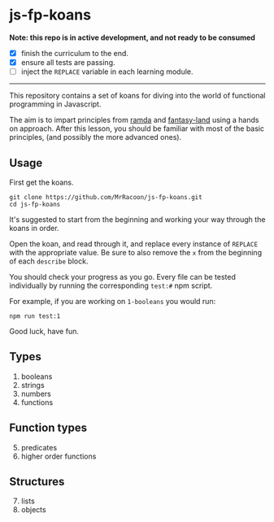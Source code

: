 js-fp-koans
===========

**Note: this repo is in active development, and not ready to be consumed**

- [x] finish the curriculum to the end.
- [x] ensure all tests are passing.
- [ ] inject the `REPLACE` variable in each learning module.

---

This repository contains a set of koans for diving into the world of functional
programming in Javascript.

The aim is to impart principles from [ramda][ramda] and [fantasy-land][fantasy]
using a hands on approach. After this lesson, you should be familiar with most
of the basic principles, (and possibly the more advanced ones).

Usage
-----

First get the koans.

```shell
git clone https://github.com/MrRacoon/js-fp-koans.git
cd js-fp-koans
```

It's suggested to start from the beginning and working your way through the
koans in order.

Open the koan, and read through it, and replace every instance of `REPLACE` with
the appropriate value. Be sure to also remove the `x` from the beginning of each
`describe` block.

You should check your progress as you go. Every file can be tested individually
by running the corresponding `test:#` npm script.

For example, if you are working on `1-booleans` you would run:

```shell
npm run test:1
```

Good luck, have fun.

Types
-----

1. booleans
2. strings
3. numbers
4. functions

Function types
--------------

5. predicates
6. higher order functions

Structures
----------

7. lists
8. objects


[ramda]: http://ramdajs.com/
[fantasy]: https://github.com/fantasyland/fantasy-land
